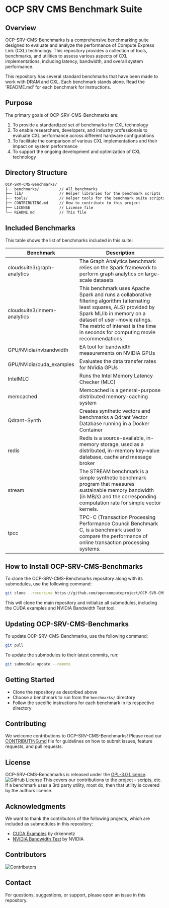 # OCP SRV CMS Benchmark Suite

## Overview

OCP-SRV-CMS-Benchmarks is a comprehensive benchmarking suite designed to evaluate and analyze the performance of Compute Express Link (CXL) technology. This repository provides a collection of tools, benchmarks, and utilities to assess various aspects of CXL implementations, including latency, bandwidth, and overall system performance.

This repository has several standard benchmarks that have been made to work with DRAM and CXL. Each benchmark stands alone. Read the 'README.md' for each benchmark for instructions.

## Purpose

The primary goals of OCP-SRV-CMS-Benchmarks are:

1. To provide a standardized set of benchmarks for CXL technology
2. To enable researchers, developers, and industry professionals to evaluate CXL performance across different hardware configurations
3. To facilitate the comparison of various CXL implementations and their impact on system performance
4. To support the ongoing development and optimization of CXL technology

## Directory Structure

```bash
OCP-SRV-CMS-Benchmarks/
├── benchmarks/         // All benchmarks
├── lib/                // Helper libraries for the benchmark scripts
├── tools/              // Helper tools for the benchmark suite scripts
├── CONTRIBUTING.md     // How to contribute to this project
├── LICENSE             // License file
└── README.md           // This file
```

## Included Benchmarks

This table shows the list of benchmarks included in this suite:

| Benchmark | Description |
|-----------|-------------|
| cloudsuite3/graph-analytics   | The Graph Analytics benchmark relies on the Spark framework to perform graph analytics on large-scale datasets |
| cloudsuite3/inmem-analytics   | This benchmark uses Apache Spark and runs a collaborative filtering algorithm (alternating least squares, ALS) provided by Spark MLlib in memory on a dataset of user-movie ratings. The metric of interest is the time in seconds for computing movie recommendations. |
| GPU/NVidia/nvbandwidth | EA tool for bandwidth measurements on NVIDIA GPUs |
| GPU/NVidia/cuda_examples | Evaluates the data transfer rates for NVidia GPUs |
| IntelMLC | Runs the Intel Memory Latency Checker (MLC) |
| memcached | Memcached is a general-purpose distributed memory-caching system |
| Qdrant-Synth | Creates synthetic vectors and benchmarks a Qdrant Vector Database running in a Docker Container |
| redis | Redis is a source-available, in-memory storage, used as a distributed, in-memory key–value database, cache and message broker |
| stream | The STREAM benchmark is a simple synthetic benchmark program that measures sustainable memory bandwidth (in MB/s) and the corresponding computation rate for simple vector kernels.  |
| tpcc | TPC-C (Transaction Processing Performance Council Benchmark C, is a benchmark used to compare the performance of online transaction processing systems. |

## How to Install OCP-SRV-CMS-Benchmarks

To clone the OCP-SRV-CMS-Benchmarks repository along with its submodules, use the following command:

```bash
git clone --recursive https://github.com/opencomputeproject/OCP-SVR-CMS-Benchmarks.git
```

This will clone the main repository and initialize all submodules, including the CUDA examples and NVIDIA Bandwidth Test tool.

## Updating OCP-SRV-CMS-Benchmarks

To update OCP-SRV-CMS-Benchmarks, use the following command:
```bash
git pull
```

To update the submodules to their latest commits, run:
```bash
git submodule update --remote
```

## Getting Started

- Clone the repository as described above
- Choose a benchmark to run from the `benchmarks/` directory
- Follow the specific instructions for each benchmark in its respective directory

## Contributing
We welcome contributions to OCP-SRV-CMS-Benchmarks! Please read our [CONTRIBUTING.md](./CONTRIBUTING.md) file for guidelines on how to submit issues, feature requests, and pull requests.

## License
OCP-SRV-CMS-Benchmarks is released under the [GPL-3.0 License](./LICENSE.md). ![GitHub License](https://img.shields.io/badge/license-GPL--3.0-orange)
This covers our contributions to the project - scripts, etc. If a benchmark uses a 3rd party utility, most do, then that utility is covered by the authors license.

## Acknowledgments
We want to thank the contributors of the following projects, which are included as submodules in this repository:
- [CUDA Examples](https://github.com/drkennetz/cuda_examples) by drkennetz
- [NVIDIA Bandwidth Test](https://github.com/NVIDIA/nvbandwidth) by NVIDIA

## Contributors

![Contributors](https://contributors-img.web.app/image?repo=OCP-SRV-CMS-Benchmarks)

## Contact
For questions, suggestions, or support, please open an issue in this repository.
